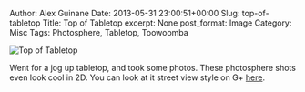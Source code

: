 Author: Alex Guinane
Date: 2013-05-31 23:00:51+00:00
Slug: top-of-tabletop
Title: Top of Tabletop
excerpt: None
post_format: Image
Category: Misc
Tags: Photosphere, Tabletop, Toowoomba

![Top of Tabletop](/images/2013/2013-05-31-top-of-tabletop/tabletop.jpg)

Went for a jog up tabletop, and took some photos. These photosphere shots even look cool in 2D. You can look at it street view style on G+ [here](https://plus.google.com/photos/112466174789327643543/albums/5881726813888767585/5884304948539185186?pid=5884304948539185186&oid=112466174789327643543).
